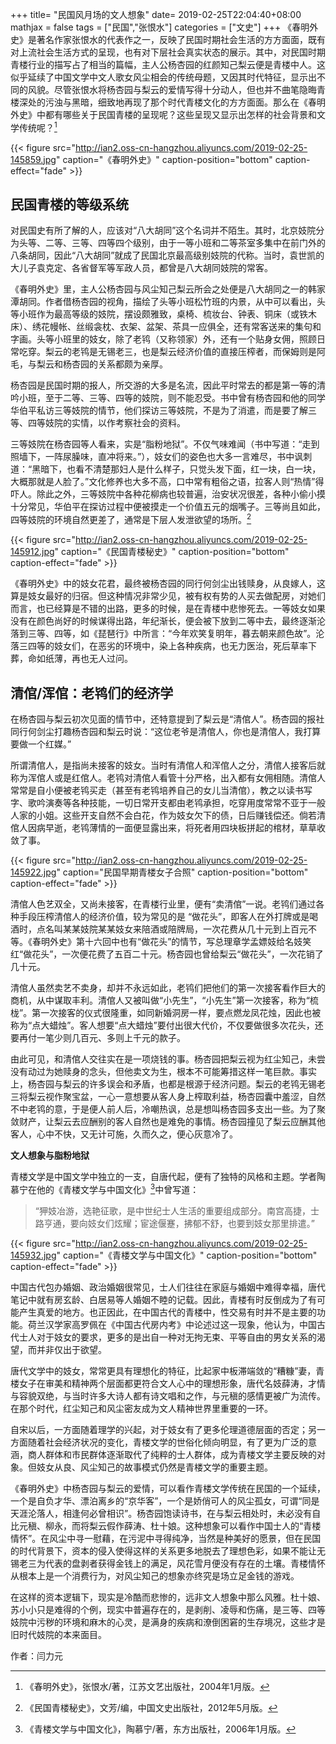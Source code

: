 +++
title= "民国风月场的文人想象"
date= 2019-02-25T22:04:40+08:00
mathjax = false
tags = ["民国","张恨水"]
categories = ["文史"]
+++
《春明外史》是著名作家张恨水的代表作之一，反映了民国时期社会生活的方方面面，既有对上流社会生活方式的呈现，也有对下层社会真实状态的展示。其中，对民国时期青楼行业的描写占了相当的篇幅，主人公杨杏园的红颜知己梨云便是青楼中人。这似乎延续了中国文学中文人歌女风尘相会的传统母题，又因其时代特征，显示出不同的风貌。尽管张恨水将杨杏园与梨云的爱情写得十分动人，但也并不曲笔隐晦青楼深处的污浊与黑暗，细致地再现了那个时代青楼文化的方方面面。那么在《春明外史》中都有哪些关于民国青楼的呈现呢？这些呈现又显示出怎样的社会背景和文学传统呢？[^3]

 {{< figure src="http://ian2.oss-cn-hangzhou.aliyuncs.com/2019-02-25-145859.jpg"  caption="《春明外史》" caption-position="bottom" caption-effect="fade" >}}

## 民国青楼的等级系统

对民国史有所了解的人，应该对“八大胡同”这个名词并不陌生。其时，北京妓院分为头等、二等、三等、四等四个级别，由于一等小班和二等茶室多集中在前门外的八条胡同，因此“八大胡同”就成了民国北京最高级别妓院的代称。当时，袁世凯的大儿子袁克定、各省督军等军政人员，都曾是八大胡同妓院的常客。

《春明外史》里，主人公杨杏园与风尘知己梨云所会之处便是八大胡同之一的韩家潭胡同。作者借杨杏园的视角，描绘了头等小班松竹班的内景，从中可以看出，头等小班作为最高等级的妓院，摆设颇雅致，桌椅、梳妆台、钟表、铜床（或铁木床）、绣花幔帐、丝缎衾枕、衣架、盆架、茶具一应俱全，还有常客送来的集句和字画。头等小班里的妓女，除了老鸨（又称领家）外，还有一个贴身女佣，照顾日常吃穿。梨云的老鸨是无锡老三，也是梨云经济价值的直接压榨者，而保姆则是阿毛，与梨云和杨杏园的关系都颇为亲厚。

杨杏园是民国时期的报人，所交游的大多是名流，因此平时常去的都是第一等的清吟小班，至于二等、三等、四等的妓院，则不能忍受。书中曾有杨杏园和他的同学华伯平私访三等妓院的情节，他们探访三等妓院，不是为了消遣，而是要了解三等、四等妓院的实情，以作考察社会的资料。

三等妓院在杨杏园等人看来，实是“脂粉地狱”。不仅气味难闻（书中写道：“走到照墙下，一阵尿臊味，直冲将来。”），妓女们的姿色也大多一言难尽，书中讽刺道：“黑暗下，也看不清楚那妇人是什么样子，只觉头发下面，红一块，白一块，大概那就是人脸了。”文化修养也大多不高，口中常有粗俗之语，拉客人则“热情”得吓人。除此之外，三等妓院中各种花柳病也较普遍，治安状况很差，各种小偷小摸十分常见，华伯平在探访过程中便被摸走一个价值五元的烟嘴子。三等尚且如此，四等妓院的环境自然更差了，通常是下层人发泄欲望的场所。[^2]

{{< figure src="http://ian2.oss-cn-hangzhou.aliyuncs.com/2019-02-25-145912.jpg"  caption="《民国青楼秘史》" caption-position="bottom" caption-effect="fade" >}}

《春明外史》中的妓女花君，最终被杨杏园的同行何剑尘出钱赎身，从良嫁人，这算是妓女最好的归宿。但这种情况非常少见，被有权有势的人买去做配房，对她们而言，也已经算是不错的出路，更多的时候，是在青楼中悲惨死去。一等妓女如果没有在颜色尚好的时候谋得出路，年纪渐长，便会被下放到二等中去，最终逐渐沦落到三等、四等，如《琵琶行》中所言：“今年欢笑复明年，暮去朝来颜色故”。沦落三四等的妓女们，在恶劣的环境中，染上各种疾病，也无力医治，死后草率下葬，命如纸薄，再也无人过问。

## 清倌/浑倌：老鸨们的经济学

在杨杏园与梨云初次见面的情节中，还特意提到了梨云是“清倌人”。杨杏园的报社同行何剑尘打趣杨杏园和梨云时说：“这位老爷是清倌人，你也是清倌人，我打算要做一个红媒。”

所谓清倌人，是指尚未接客的妓女。当时有清倌人和浑倌人之分，清倌人接客后就称为浑倌人或是红倌人。老鸨对清倌人看管十分严格，出入都有女佣相随。清倌人常常是自小便被老鸨买走（甚至有老鸨培养自己的女儿当清倌），教之以读书写字、歌吟演奏等各种技能，一切日常开支都由老鸨承担，吃穿用度常常不亚于一般人家的小姐。这些开支自然不会白花，作为妓女欠下的债，日后赚钱偿还。倘若清倌人因病早逝，老鸨薄情的一面便显露出来，将死者用四块板拼起的棺材，草草收敛了事。

{{< figure src="http://ian2.oss-cn-hangzhou.aliyuncs.com/2019-02-25-145922.jpg"  caption="民国早期青楼女子合照" caption-position="bottom" caption-effect="fade" >}}

清倌人色艺双全，又尚未接客，在青楼行业里，便有“卖清倌”一说。老鸨们通过各种手段压榨清倌人的经济价值，较为常见的是 “做花头”，即客人在外打牌或是喝酒时，点名叫某某妓院某某妓女来陪酒或陪牌局，一次花费从几十元到上百元不等。《春明外史》第十六回中也有“做花头”的情节，写总理章学孟嫖妓给名妓笑红“做花头”，一次便花费了五百二十元。杨杏园也曾给梨云“做花头”，一次花销了几十元。

清倌人虽然卖艺不卖身，却并不永远如此，老鸨们把他们的第一次接客看作巨大的商机，从中谋取丰利。清倌人又被叫做“小先生”，“小先生”第一次接客，称为“梳栊”。第一次接客的仪式很隆重，如同新婚洞房一样，要点燃龙凤花烛，因此也被称为“点大蜡烛”。客人想要“点大蜡烛”要付出很大代价，不仅要做很多次花头，还要再付一笔少则几百元、多则上千元的款子。

由此可见，和清倌人交往实在是一项烧钱的事。杨杏园把梨云视为红尘知己，未尝没有动过为她赎身的念头，但他卖文为生，根本不可能筹措这样一笔巨款。事实上，杨杏园与梨云的许多误会和矛盾，也都是根源于经济问题。梨云的老鸨无锡老三将梨云视作聚宝盆，一心一意想要从客人身上榨取利益，杨杏园囊中羞涩，自然不中老鸨的意，于是便人前人后，冷嘲热讽，总是想叫杨杏园多支出一些。为了聚敛财产，让梨云去应酬别的客人自然也是难免的事情。杨杏园撞见了梨云应酬其他客人，心中不快，又无计可施，久而久之，便心灰意冷了。

**文人想象与脂粉地狱**

青楼文学是中国文学中独立的一支，自唐代起，便有了独特的风格和主题。学者陶慕宁在他的《青楼文学与中国文化》[^1]中曾写道：

>“狎妓冶游，选艳征歌，是中世纪士人生活的重要组成部分。南宫高捷，士路亨通，要向妓女们炫耀；宦途偃蹇，拂郁不舒，也要到妓女那里排遣。”

{{< figure src="http://ian2.oss-cn-hangzhou.aliyuncs.com/2019-02-25-145932.jpg"  caption="《青楼文学与中国文化》" caption-position="bottom" caption-effect="fade" >}}

中国古代包办婚姻、政治婚姻很常见，士人们往往在家庭与婚姻中难得幸福，唐代笔记中就有房玄龄、白居易等人婚姻不睦的记载。因此，青楼有时反倒成为了有可能产生真爱的地方。也正因此，在中国古代的青楼中，性交易有时并不是主要的功能。荷兰汉学家高罗佩在《中国古代房内考》中论述过这一现象，他认为，中国古代士人对于妓女的要求，更多的是出自一种对无拘无束、平等自由的男女关系的渴望，而并非仅出于欲望。

唐代文学中的妓女，常常更具有理想化的特征，比起家中板滞端敛的“糟糠”妻，青楼女子在审美和精神两个层面都更符合文人心中的理想形象，唐代名妓薛涛，才情与容貌双绝，与当时许多大诗人都有诗文唱和之作，与元稹的感情更被广为流传。在那个时代，红尘知己和风尘密友成为文人精神世界里重要的一环。

自宋以后，一方面随着理学的兴起，对于妓女有了更多伦理道德层面的否定；另一方面随着社会经济状况的变化，青楼文学的世俗化倾向明显，有了更为广泛的意涵，商人群体和市民群体逐渐取代了纯粹的士人群体，成为青楼文学主要反映的对象。但妓女从良、风尘知己的故事模式仍然是青楼文学的重要主题。

《春明外史》中杨杏园与梨云的爱情，可以看作青楼文学传统在民国的一个延续，一个是自负才华、漂泊离乡的“京华客”，一个是娇俏可人的风尘孤女，可谓“同是天涯沦落人，相逢何必曾相识”。杨杏园饱读诗书，在与梨云相处时，未必没有自比元稹、柳永，而将梨云假作薛涛、杜十娘。这种想象可以看作中国士人的“青楼情怀”。在风尘中寻一慰藉，在污泥中寻得纯净，当然是种美好的愿景，但在民国的时代背景下，资本的侵入使得这样的关系更多地脱去了理想色彩，如果不能让无锡老三为代表的盘剥者获得金钱上的满足，风花雪月便没有存在的土壤。青楼情怀从根本上是一个消费行为，对风尘知己的想象亦终究是场立足金钱的游戏。

在这样的资本逻辑下，现实是冷酷而悲惨的，远非文人想象中那么风雅。杜十娘、苏小小只是难得的个例，现实中普遍存在的，是剥削、凌辱和伤痛，是三等、四等妓院中污秽的环境和麻木的心灵，是满身的疾病和潦倒困窘的生存境况，这些才是旧时代妓院的本来面目。

作者：闫力元

[^1]:《青楼文学与中国文化》，陶慕宁/著，东方出版社，2006年1月版。

[^2]:《民国青楼秘史》，文芳/编，中国文史出版社，2012年5月版。

[^3]:《春明外史》，张恨水/著，江苏文艺出版社，2004年1月版。
